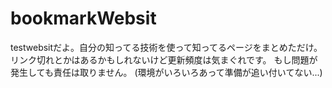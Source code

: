 # bookmarkWebsit
testwebsitだよ。自分の知ってる技術を使って知ってるページをまとめただけ。リンク切れとかはあるかもしれないけど更新頻度は気まぐれです。
もし問題が発生しても責任は取りません。
(環境がいろいろあって準備が追い付いてない...)
